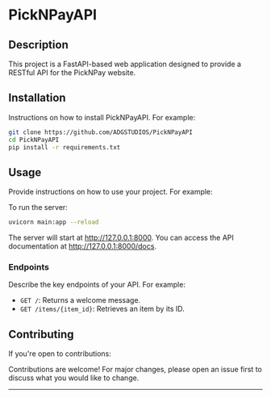 # PickNPayAPI

## Description

This project is a FastAPI-based web application designed to provide a RESTful API for the PickNPay website.

## Installation

Instructions on how to install PickNPayAPI. For example:

```bash
git clone https://github.com/ADGSTUDIOS/PickNPayAPI
cd PickNPayAPI
pip install -r requirements.txt
```

## Usage

Provide instructions on how to use your project. For example:

To run the server:

```bash
uvicorn main:app --reload
```

The server will start at http://127.0.0.1:8000. You can access the API documentation at http://127.0.0.1:8000/docs.

### Endpoints

Describe the key endpoints of your API. For example:

- `GET /`: Returns a welcome message.
- `GET /items/{item_id}`: Retrieves an item by its ID.

## Contributing

If you're open to contributions:

Contributions are welcome! For major changes, please open an issue first to discuss what you would like to change.

 

---
 